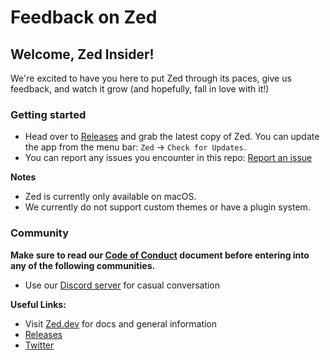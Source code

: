 # Feedback on Zed

## Welcome, Zed Insider!

We're excited to have you here to put Zed through its paces, give us feedback, and watch it grow (and hopefully, fall in love with it!)

### Getting started

- Head over to [Releases](https://zed.dev/releases) and grab the latest copy of Zed. You can update the app from the menu bar: `Zed` -> `Check for Updates`.
- You can report any issues you encounter in this repo: [Report an issue](https://github.com/zed-industries/feedback/issues/new/choose)

**Notes**

- Zed is currently only available on macOS.
- We currently do not support custom themes or have a plugin system.

### Community

**Make sure to read our [Code of Conduct](https://zed.dev/docs/community/code-of-conduct) document before entering into any of the following communities.**

- Use our [Discord server](https://discord.gg/SSD9eJrn6s) for casual conversation

**Useful Links:**
- Visit [Zed.dev](https://zed.dev/) for docs and general information
- [Releases](https://zed.dev/releases)
- [Twitter](https://twitter.com/zeddotdev)
